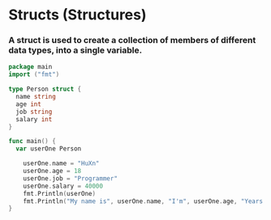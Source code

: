 # Structs (Structures)

### A struct is used to create a collection of members of different data types, into a single variable.

```go
package main
import ("fmt")

type Person struct {
  name string
  age int
  job string
  salary int
}

func main() {
  var userOne Person

    userOne.name = "HuXn"
    userOne.age = 18
    userOne.job = "Programmer"
    userOne.salary = 40000
    fmt.Println(userOne)
    fmt.Println("My name is", userOne.name, "I'm", userOne.age, "Years old", "My Profession is", userOne.job, "My salary is", userOne.salary)
}
```
